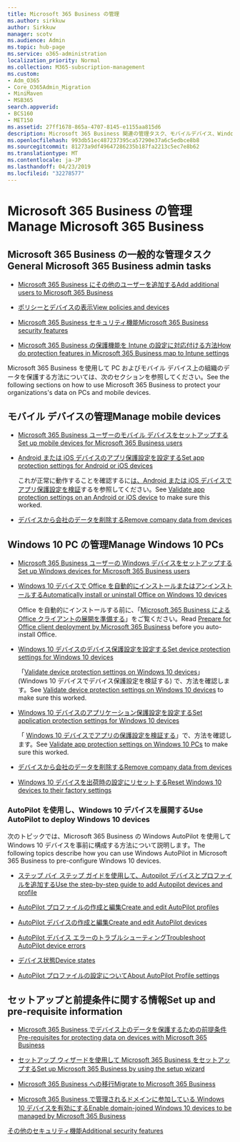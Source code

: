 ```yaml
---
title: Microsoft 365 Business の管理
ms.author: sirkkuw
author: Sirkkuw
manager: scotv
ms.audience: Admin
ms.topic: hub-page
ms.service: o365-administration
localization_priority: Normal
ms.collection: M365-subscription-management
ms.custom:
- Adm_O365
- Core_O365Admin_Migration
- MiniMaven
- MSB365
search.appverid:
- BCS160
- MET150
ms.assetid: 27ff1678-865a-4707-8145-e1155aa815d6
description: Microsoft 365 Business 関連の管理タスク、モバイルデバイス、Windows 10pcs、およびその他の多くのタスクを管理する方法について説明します。
ms.openlocfilehash: 993db51ec487237395ca57290e37a6c5edbce8b8
ms.sourcegitcommit: 81273a9df49647286235b187fa2213c5ec7e8b62
ms.translationtype: MT
ms.contentlocale: ja-JP
ms.lasthandoff: 04/23/2019
ms.locfileid: "32278577"
---
```

# <a name="manage-microsoft-365-business"></a><span data-ttu-id="aefc9-103">Microsoft 365 Business の管理</span><span class="sxs-lookup"><span data-stu-id="aefc9-103">Manage Microsoft 365 Business</span></span>

## <a name="general-microsoft-365-business-admin-tasks"></a><span data-ttu-id="aefc9-104">Microsoft 365 Business の一般的な管理タスク</span><span class="sxs-lookup"><span data-stu-id="aefc9-104">General Microsoft 365 Business admin tasks</span></span>

- [<span data-ttu-id="aefc9-105">Microsoft 365 Business にその他のユーザーを追加する</span><span class="sxs-lookup"><span data-stu-id="aefc9-105">Add additional users to Microsoft 365 Business</span></span>](add-users-m365b.md)
    
- [<span data-ttu-id="aefc9-106">ポリシーとデバイスの表示</span><span class="sxs-lookup"><span data-stu-id="aefc9-106">View policies and devices</span></span>](view-policies-and-devices.md)
    
- [<span data-ttu-id="aefc9-107">Microsoft 365 Business セキュリティ機能</span><span class="sxs-lookup"><span data-stu-id="aefc9-107">Microsoft 365 Business security features</span></span>](security-features.md)
    
- [<span data-ttu-id="aefc9-108">Microsoft 365 Business の保護機能を Intune の設定に対応付ける方法</span><span class="sxs-lookup"><span data-stu-id="aefc9-108">How do protection features in Microsoft 365 Business map to Intune settings</span></span>](map-protection-features-to-intune-settings.md)
    
<span data-ttu-id="aefc9-109">Microsoft 365 Business を使用して PC およびモバイル デバイス上の組織のデータを保護する方法については、次のセクションを参照してください。</span><span class="sxs-lookup"><span data-stu-id="aefc9-109">See the following sections on how to use Microsoft 365 Business to protect your organizations's data on PCs and mobile devices.</span></span>
  
## <a name="manage-mobile-devices"></a><span data-ttu-id="aefc9-110">モバイル デバイスの管理</span><span class="sxs-lookup"><span data-stu-id="aefc9-110">Manage mobile devices</span></span>

- [<span data-ttu-id="aefc9-111">Microsoft 365 Business ユーザーのモバイル デバイスをセットアップする</span><span class="sxs-lookup"><span data-stu-id="aefc9-111">Set up mobile devices for Microsoft 365 Business users</span></span>](set-up-mobile-devices.md)
    
- [<span data-ttu-id="aefc9-112">Android または iOS デバイスのアプリ保護設定を設定する</span><span class="sxs-lookup"><span data-stu-id="aefc9-112">Set app protection settings for Android or iOS devices</span></span>](app-protection-settings-for-android-and-ios.md)
    
    <span data-ttu-id="aefc9-113">これが正常に動作することを確認するに[は、Android または iOS デバイスでアプリ保護設定を検証](validate-settings-on-android-or-ios.md)するを参照してください。</span><span class="sxs-lookup"><span data-stu-id="aefc9-113">See [Validate app protection settings on an Android or iOS device](validate-settings-on-android-or-ios.md) to make sure this worked.</span></span> 
    
- [<span data-ttu-id="aefc9-114">デバイスから会社のデータを削除する</span><span class="sxs-lookup"><span data-stu-id="aefc9-114">Remove company data from devices</span></span>](remove-company-data.md)
    
## <a name="manage-windows-10-pcs"></a><span data-ttu-id="aefc9-115">Windows 10 PC の管理</span><span class="sxs-lookup"><span data-stu-id="aefc9-115">Manage Windows 10 PCs</span></span>

- [<span data-ttu-id="aefc9-116">Microsoft 365 Business ユーザーの Windows デバイスをセットアップする</span><span class="sxs-lookup"><span data-stu-id="aefc9-116">Set up Windows devices for Microsoft 365 Business users</span></span>](set-up-windows-devices.md)
    
- [<span data-ttu-id="aefc9-117">Windows 10 デバイスで Office を自動的にインストールまたはアンインストールする</span><span class="sxs-lookup"><span data-stu-id="aefc9-117">Automatically install or uninstall Office on Windows 10 devices</span></span>](auto-install-or-uninstall-office.md)
    
    <span data-ttu-id="aefc9-118">Office を自動的にインストールする前に、「[Microsoft 365 Business による Office クライアントの展開を準備する](prepare-for-office-client-deployment.md)」をご覧ください。</span><span class="sxs-lookup"><span data-stu-id="aefc9-118">Read [Prepare for Office client deployment by Microsoft 365 Business](prepare-for-office-client-deployment.md) before you auto-install Office.</span></span> 
    
- [<span data-ttu-id="aefc9-119">Windows 10 デバイスのデバイス保護設定を設定する</span><span class="sxs-lookup"><span data-stu-id="aefc9-119">Set device protection settings for Windows 10 devices</span></span>](protection-settings-for-windows-10-pcs.md)
    
    <span data-ttu-id="aefc9-120">「[Validate device protection settings on Windows 10 devices](validate-settings-on-windows-10-pcs.md)」 (Windows 10 デバイスでデバイス保護設定を検証する) で、方法を確認します。</span><span class="sxs-lookup"><span data-stu-id="aefc9-120">See [Validate device protection settings on Windows 10 devices](validate-settings-on-windows-10-pcs.md) to make sure this worked.</span></span> 
    
- [<span data-ttu-id="aefc9-121">Windows 10 デバイスのアプリケーション保護設定を設定する</span><span class="sxs-lookup"><span data-stu-id="aefc9-121">Set application protection settings for Windows 10 devices</span></span>](protection-settings-for-windows-10-devices.md)
    
    <span data-ttu-id="aefc9-122">「 [Windows 10 デバイスでアプリの保護設定を検証する](validate-protection-settings-on-windows-10-pcs.md)」で、方法を確認します。</span><span class="sxs-lookup"><span data-stu-id="aefc9-122">See [Validate app protection settings on Windows 10 PCs](validate-protection-settings-on-windows-10-pcs.md) to make sure this worked.</span></span> 
    
- [<span data-ttu-id="aefc9-123">デバイスから会社のデータを削除する</span><span class="sxs-lookup"><span data-stu-id="aefc9-123">Remove company data from devices</span></span>](remove-company-data.md)
    
- [<span data-ttu-id="aefc9-124">Windows 10 デバイスを出荷時の設定にリセットする</span><span class="sxs-lookup"><span data-stu-id="aefc9-124">Reset Windows 10 devices to their factory settings</span></span>](reset-devices-to-factory-settings.md)
    
### <a name="use-autopilot-to-deploy-windows-10-devices"></a><span data-ttu-id="aefc9-125">AutoPilot を使用し、Windows 10 デバイスを展開する</span><span class="sxs-lookup"><span data-stu-id="aefc9-125">Use AutoPilot to deploy Windows 10 devices</span></span>

<span data-ttu-id="aefc9-126">次のトピックでは、Microsoft 365 Business の Windows AutoPilot を使用して Windows 10 デバイスを事前に構成する方法について説明します。</span><span class="sxs-lookup"><span data-stu-id="aefc9-126">The following topics describe how you can use Windows AutoPilot in Microsoft 365 Business to pre-configure Windows 10 devices.</span></span>
  
- [<span data-ttu-id="aefc9-127">ステップ バイ ステップ ガイドを使用して、Autopilot デバイスとプロファイルを追加する</span><span class="sxs-lookup"><span data-stu-id="aefc9-127">Use the step-by-step guide to add Autopilot devices and profile</span></span>](add-autopilot-devices-and-profile.md)
    
- [<span data-ttu-id="aefc9-128">AutoPilot プロファイルの作成と編集</span><span class="sxs-lookup"><span data-stu-id="aefc9-128">Create and edit AutoPilot profiles</span></span>](create-and-edit-autopilot-profiles.md)
    
- [<span data-ttu-id="aefc9-129">AutoPilot デバイスの作成と編集</span><span class="sxs-lookup"><span data-stu-id="aefc9-129">Create and edit AutoPilot devices</span></span>](create-and-edit-autopilot-devices.md)
    
- [<span data-ttu-id="aefc9-130">AutoPilot デバイス エラーのトラブルシューティング</span><span class="sxs-lookup"><span data-stu-id="aefc9-130">Troubleshoot AutoPilot device errors</span></span>](troubleshoot-autopilot-errors.md)
    
- [<span data-ttu-id="aefc9-131">デバイス状態</span><span class="sxs-lookup"><span data-stu-id="aefc9-131">Device states</span></span>](device-states.md)
    
- [<span data-ttu-id="aefc9-132">AutoPilot プロファイルの設定について</span><span class="sxs-lookup"><span data-stu-id="aefc9-132">About AutoPilot Profile settings</span></span>](autopilot-profile-settings.md)
    
## <a name="set-up-and-pre-requisite-information"></a><span data-ttu-id="aefc9-133">セットアップと前提条件に関する情報</span><span class="sxs-lookup"><span data-stu-id="aefc9-133">Set up and pre-requisite information</span></span>

- [<span data-ttu-id="aefc9-134">Microsoft 365 Business でデバイス上のデータを保護するための前提条件</span><span class="sxs-lookup"><span data-stu-id="aefc9-134">Pre-requisites for protecting data on devices with Microsoft 365 Business</span></span>](pre-requisites-for-data-protection.md)
    
- [<span data-ttu-id="aefc9-135">セットアップ ウィザードを使用して Microsoft 365 Business をセットアップする</span><span class="sxs-lookup"><span data-stu-id="aefc9-135">Set up Microsoft 365 Business by using the setup wizard</span></span>](set-up.md)
    
- [<span data-ttu-id="aefc9-136">Microsoft 365 Business への移行</span><span class="sxs-lookup"><span data-stu-id="aefc9-136">Migrate to Microsoft 365 Business</span></span>](migrate-to-microsoft-365-business.md)
    
- [<span data-ttu-id="aefc9-137">Microsoft 365 Business で管理されるドメインに参加している Windows 10 デバイスを有効にする</span><span class="sxs-lookup"><span data-stu-id="aefc9-137">Enable domain-joined Windows 10 devices to be managed by Microsoft 365 Business</span></span>](manage-windows-devices.md)
    
[<span data-ttu-id="aefc9-138">その他のセキュリティ機能</span><span class="sxs-lookup"><span data-stu-id="aefc9-138">Additional security features</span></span>](security-features.md#additional-security-features)
    

  

